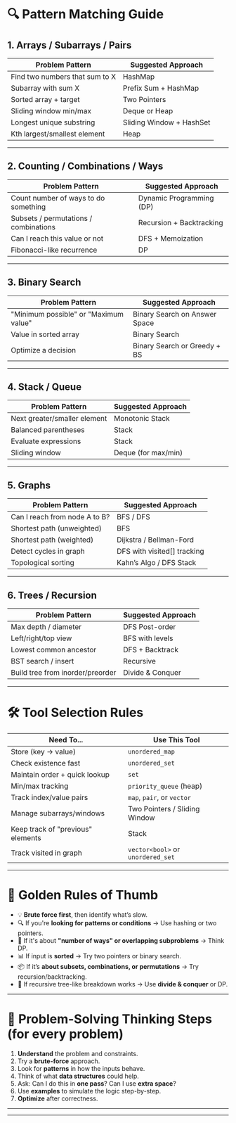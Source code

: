# 🔍 Pattern Matching Guide

## 1. Arrays / Subarrays / Pairs

| Problem Pattern                          | Suggested Approach             |
|------------------------------------------|--------------------------------|
| Find two numbers that sum to X           | HashMap                        |
| Subarray with sum X                      | Prefix Sum + HashMap           |
| Sorted array + target                    | Two Pointers                   |
| Sliding window min/max                   | Deque or Heap                  |
| Longest unique substring                 | Sliding Window + HashSet       |
| Kth largest/smallest element             | Heap                           |

---

## 2. Counting / Combinations / Ways

| Problem Pattern                          | Suggested Approach             |
|------------------------------------------|--------------------------------|
| Count number of ways to do something     | Dynamic Programming (DP)       |
| Subsets / permutations / combinations    | Recursion + Backtracking       |
| Can I reach this value or not            | DFS + Memoization              |
| Fibonacci-like recurrence                | DP                             |

---

## 3. Binary Search

| Problem Pattern                          | Suggested Approach             |
|------------------------------------------|--------------------------------|
| "Minimum possible" or "Maximum value"    | Binary Search on Answer Space  |
| Value in sorted array                    | Binary Search                  |
| Optimize a decision                      | Binary Search or Greedy + BS   |

---

## 4. Stack / Queue

| Problem Pattern                          | Suggested Approach             |
|------------------------------------------|--------------------------------|
| Next greater/smaller element             | Monotonic Stack                |
| Balanced parentheses                     | Stack                          |
| Evaluate expressions                     | Stack                          |
| Sliding window                           | Deque (for max/min)            |

---

## 5. Graphs

| Problem Pattern                          | Suggested Approach             |
|------------------------------------------|--------------------------------|
| Can I reach from node A to B?            | BFS / DFS                      |
| Shortest path (unweighted)               | BFS                            |
| Shortest path (weighted)                 | Dijkstra / Bellman-Ford        |
| Detect cycles in graph                   | DFS with visited[] tracking    |
| Topological sorting                      | Kahn’s Algo / DFS Stack        |

---

## 6. Trees / Recursion

| Problem Pattern                          | Suggested Approach             |
|------------------------------------------|--------------------------------|
| Max depth / diameter                     | DFS Post-order                 |
| Left/right/top view                      | BFS with levels                |
| Lowest common ancestor                   | DFS + Backtrack                |
| BST search / insert                      | Recursive                      |
| Build tree from inorder/preorder         | Divide & Conquer               |

---

# 🛠️ Tool Selection Rules

| Need To...                               | Use This Tool                  |
|------------------------------------------|--------------------------------|
| Store (key → value)                      | `unordered_map`                |
| Check existence fast                     | `unordered_set`                |
| Maintain order + quick lookup            | `set`                          |
| Min/max tracking                         | `priority_queue` (heap)        |
| Track index/value pairs                  | `map`, `pair`, or `vector`     |
| Manage subarrays/windows                 | Two Pointers / Sliding Window  |
| Keep track of "previous" elements        | Stack                          |
| Track visited in graph                   | `vector<bool>` or `unordered_set` |

---

# 📌 Golden Rules of Thumb

- 💡 **Brute force first**, then identify what’s slow.
- 🔍 If you're **looking for patterns or conditions** → Use hashing or two pointers.
- 🔁 If it's about **"number of ways" or overlapping subproblems** → Think DP.
- 📊 If input is **sorted** → Try two pointers or binary search.
- 📦 If it’s **about subsets, combinations, or permutations** → Try recursion/backtracking.
- 🌲 If recursive tree-like breakdown works → Use **divide & conquer** or DP.

---

# 🧠 Problem-Solving Thinking Steps (for every problem)

1. **Understand** the problem and constraints.
2. Try a **brute-force** approach.
3. Look for **patterns** in how the inputs behave.
4. Think of what **data structures** could help.
5. Ask: Can I do this in **one pass**? Can I use **extra space**?
6. Use **examples** to simulate the logic step-by-step.
7. **Optimize** after correctness.

---
---
